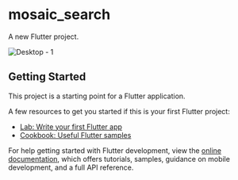 # mosaic_search

A new Flutter project.

![Desktop - 1](https://github.com/user-attachments/assets/9f94936e-9351-4b78-8c54-b4d66de70017)

## Getting Started

This project is a starting point for a Flutter application.

A few resources to get you started if this is your first Flutter project:

- [Lab: Write your first Flutter app](https://docs.flutter.dev/get-started/codelab)
- [Cookbook: Useful Flutter samples](https://docs.flutter.dev/cookbook)

For help getting started with Flutter development, view the
[online documentation](https://docs.flutter.dev/), which offers tutorials,
samples, guidance on mobile development, and a full API reference.
